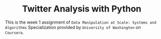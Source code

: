 <h1 align=center>Twitter Analysis with Python</h1>

This is the week 1 assignment of `Data Manipulation at Scale: Systems and Algorithms` Specialization provided by `University of Washington` on `Coursera`.


